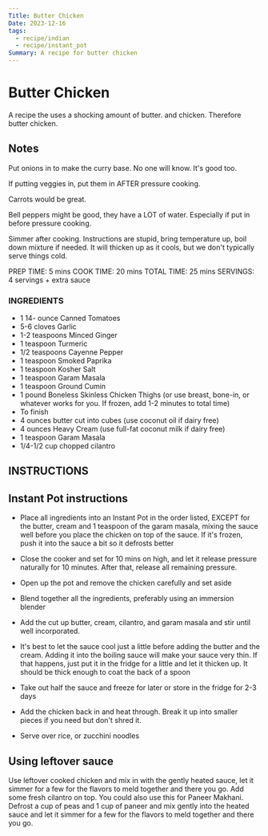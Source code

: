 ```yaml
---
Title: Butter Chicken
Date: 2023-12-16
tags:
  - recipe/indian
  - recipe/instant_pot
Summary: A recipe for butter chicken
---
```


# Butter Chicken

A recipe the uses a shocking amount of butter. and chicken. Therefore butter chicken.

## Notes

Put onions in to make the curry base. No one will know. It's good too. 

If putting veggies in, put them in AFTER pressure cooking. 

Carrots would be great. 

Bell peppers might be good, they have a LOT of water. Especially if put in before pressure cooking.

Simmer after cooking. Instructions are stupid, bring temperature up, boil down mixture if needed. It will thicken up as
it cools, but we don't typically serve things cold.



PREP TIME: 5 mins
COOK TIME: 20 mins
TOTAL TIME: 25 mins
SERVINGS: 4 servings + extra sauce

### INGREDIENTS
  
* 1 14- ounce Canned Tomatoes
* 5-6 cloves Garlic
* 1-2 teaspoons Minced Ginger
* 1 teaspoon Turmeric
* 1/2 teaspoons Cayenne Pepper
* 1 teaspoon Smoked Paprika
* 1 teaspoon Kosher Salt
* 1 teaspoon Garam Masala
* 1 teaspoon Ground Cumin
* 1 pound Boneless Skinless Chicken Thighs (or use breast, bone-in, or whatever works for you. If frozen, add 1-2 minutes to total time)
* To finish
* 4 ounces butter cut into cubes (use coconut oil if dairy free)
* 4 ounces Heavy Cream (use full-fat coconut milk if dairy free)
* 1 teaspoon Garam Masala
* 1/4-1/2 cup chopped cilantro



## INSTRUCTIONS

## Instant Pot instructions

* Place all ingredients into an Instant Pot in the order listed, EXCEPT for the butter, cream and 1 teaspoon of the garam masala, mixing the sauce well before you place the chicken on top of the sauce. If it's frozen, push it into the sauce a bit so it defrosts better

* Close the cooker and set for 10 mins on high, and let it release pressure naturally for 10 minutes. After that, release all remaining pressure. 

* Open up the pot and remove the chicken carefully and set aside

* Blend together all the ingredients, preferably using an immersion blender

* Add the cut up butter, cream, cilantro, and garam masala and stir until well incorporated.

* It's best to let the sauce cool just a little before adding the butter and the cream. Adding it into the boiling sauce will make your sauce very thin. If that happens, just put it in the fridge for a little and let it thicken up. It should be thick enough to coat the back of a spoon

* Take out half the sauce and freeze for later or store in the fridge for 2-3 days

* Add the chicken back in and heat through. Break it up into smaller pieces if you need but don't shred it.

* Serve over rice, or zucchini noodles


## Using leftover sauce

Use leftover cooked chicken and mix in with the gently heated sauce, let it simmer for a few for the flavors to meld together and there you go. Add some fresh cilantro on top.
You could also use this for Paneer Makhani. Defrost a cup of peas and 1 cup of paneer and mix gently into the heated sauce and let it simmer for a few for the flavors to meld together and there you go.

